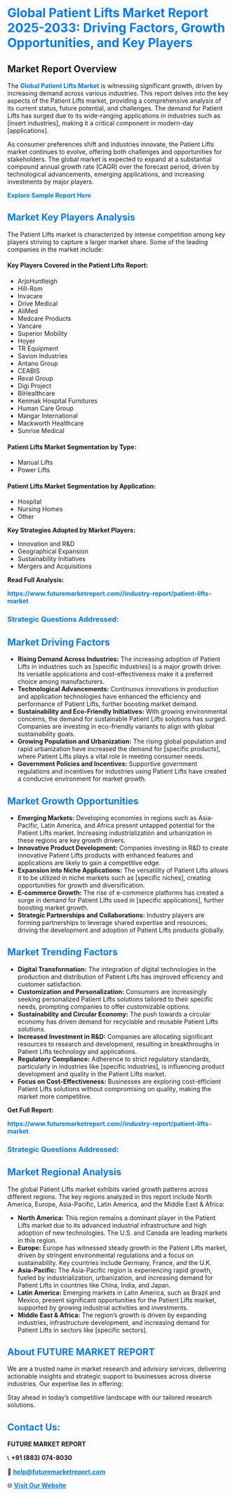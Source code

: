 <h1 style="color: #007BFF;">Global Patient Lifts Market Report 2025-2033: Driving Factors, Growth Opportunities, and Key Players</h1>

<section id="overview">
<h2>Market Report Overview</h2>
<p>The <a href="https://www.futuremarketreport.com//industry-report/patient-lifts-market" style="color: #007BFF; text-decoration: none;"><strong>Global Patient Lifts Market</strong></a> is witnessing significant growth, driven by increasing demand across various industries. This report delves into the key aspects of the Patient Lifts market, providing a comprehensive analysis of its current status, future potential, and challenges. The demand for Patient Lifts has surged due to its wide-ranging applications in industries such as [insert industries], making it a critical component in modern-day [applications].</p>
<p>As consumer preferences shift and industries innovate, the Patient Lifts market continues to evolve, offering both challenges and opportunities for stakeholders. The global market is expected to expand at a substantial compound annual growth rate (CAGR) over the forecast period, driven by technological advancements, emerging applications, and increasing investments by major players.</p>
</section>

<section id="overview">
<p><a href="https://www.futuremarketreport.com//request-sample/reportId=59423" style="color: #007BFF; text-decoration: none;"><strong>Explore Sample Report Here</strong></a></p>
</section>

<section id="key-players">
<h2 style="color: #007BFF;">Market Key Players Analysis</h2>
<p>The Patient Lifts market is characterized by intense competition among key players striving to capture a larger market share. Some of the leading companies in the market include:</p>
<h4>Key Players Covered in the Patient Lifts Report:</h4>
<ul><li>ArjoHuntleigh</li><li>Hill-Rom</li><li>Invacare</li><li>Drive Medical</li><li>AliMed</li><li>Medcare Products</li><li>Vancare</li><li>Superior Mobility</li><li>Hoyer</li><li>TR Equipment</li><li>Savion Industries</li><li>Antano Group</li><li>CEABIS</li><li>Reval Group</li><li>Digi Project</li><li>BiHealthcare</li><li>Kenmak Hospital Furnitures</li><li>Human Care Group</li><li>Mangar International</li><li>Mackworth Healthcare</li><li>Sunrise Medical</li></ul>
<h4>Patient Lifts Market Segmentation by Type:</h4>
<ul><li>Manual Lifts</li><li>Power Lifts</li></ul>

<h4>Patient Lifts Market Segmentation by Application:</h4>
<ul><li>Hospital</li><li>Nursing Homes</li><li>Other</li></ul>
<p><strong>Key Strategies Adopted by Market Players:</strong></p>
<ul>
<li>Innovation and R&D</li>
<li>Geographical Expansion</li>
<li>Sustainability Initiatives</li>
<li>Mergers and Acquisitions</li>
</ul>
</section>

<section>
<p><strong>Read Full Analysis: </strong></p><a href="https://www.futuremarketreport.com//industry-report/patient-lifts-market" style="color: #007BFF; text-decoration: none;"><strong>https://www.futuremarketreport.com//industry-report/patient-lifts-market</strong></a>
<h3 style="color: #007BFF;">Strategic Questions Addressed:</h3>
</section>

<section id="driving-factors">
<h2 style="color: #007BFF;">Market Driving Factors</h2>
<ul>
<li><strong>Rising Demand Across Industries:</strong> The increasing adoption of Patient Lifts in industries such as [specific industries] is a major growth driver. Its versatile applications and cost-effectiveness make it a preferred choice among manufacturers.</li>
<li><strong>Technological Advancements:</strong> Continuous innovations in production and application technologies have enhanced the efficiency and performance of Patient Lifts, further boosting market demand.</li>
<li><strong>Sustainability and Eco-Friendly Initiatives:</strong> With growing environmental concerns, the demand for sustainable Patient Lifts solutions has surged. Companies are investing in eco-friendly variants to align with global sustainability goals.</li>
<li><strong>Growing Population and Urbanization:</strong> The rising global population and rapid urbanization have increased the demand for [specific products], where Patient Lifts plays a vital role in meeting consumer needs.</li>
<li><strong>Government Policies and Incentives:</strong> Supportive government regulations and incentives for industries using Patient Lifts have created a conducive environment for market growth.</li>
</ul>
</section>

<section id="growth-opportunities">
<h2 style="color: #007BFF;">Market Growth Opportunities</h2>
<ul>
<li><strong>Emerging Markets:</strong> Developing economies in regions such as Asia-Pacific, Latin America, and Africa present untapped potential for the Patient Lifts market. Increasing industrialization and urbanization in these regions are key growth drivers.</li>
<li><strong>Innovative Product Development:</strong> Companies investing in R&D to create innovative Patient Lifts products with enhanced features and applications are likely to gain a competitive edge.</li>
<li><strong>Expansion into Niche Applications:</strong> The versatility of Patient Lifts allows it to be utilized in niche markets such as [specific niches], creating opportunities for growth and diversification.</li>
<li><strong>E-commerce Growth:</strong> The rise of e-commerce platforms has created a surge in demand for Patient Lifts used in [specific applications], further boosting market growth.</li>
<li><strong>Strategic Partnerships and Collaborations:</strong> Industry players are forming partnerships to leverage shared expertise and resources, driving the development and adoption of Patient Lifts products globally.</li>
</ul>
</section>

<section id="trending-factors">
<h2 style="color: #007BFF;">Market Trending Factors</h2>
<ul>
<li><strong>Digital Transformation:</strong> The integration of digital technologies in the production and distribution of Patient Lifts has improved efficiency and customer satisfaction.</li>
<li><strong>Customization and Personalization:</strong> Consumers are increasingly seeking personalized Patient Lifts solutions tailored to their specific needs, prompting companies to offer customizable options.</li>
<li><strong>Sustainability and Circular Economy:</strong> The push towards a circular economy has driven demand for recyclable and reusable Patient Lifts solutions.</li>
<li><strong>Increased Investment in R&D:</strong> Companies are allocating significant resources to research and development, resulting in breakthroughs in Patient Lifts technology and applications.</li>
<li><strong>Regulatory Compliance:</strong> Adherence to strict regulatory standards, particularly in industries like [specific industries], is influencing product development and quality in the Patient Lifts market.</li>
<li><strong>Focus on Cost-Effectiveness:</strong> Businesses are exploring cost-efficient Patient Lifts solutions without compromising on quality, making the market more competitive.</li>
</ul>
</section>

<section>
<p><strong>Get Full Report: </strong></p><a href="https://www.futuremarketreport.com//industry-report/patient-lifts-market" style="color: #007BFF; text-decoration: none;"><strong>https://www.futuremarketreport.com//industry-report/patient-lifts-market</strong></a>
<h3 style="color: #007BFF;">Strategic Questions Addressed:</h3>
</section>


<section id="regional-analysis">
<h2 style="color: #007BFF;">Market Regional Analysis</h2>
<p>The global Patient Lifts market exhibits varied growth patterns across different regions. The key regions analyzed in this report include North America, Europe, Asia-Pacific, Latin America, and the Middle East & Africa:</p>
<ul>
<li><strong>North America:</strong> This region remains a dominant player in the Patient Lifts market due to its advanced industrial infrastructure and high adoption of new technologies. The U.S. and Canada are leading markets in this region.</li>
<li><strong>Europe:</strong> Europe has witnessed steady growth in the Patient Lifts market, driven by stringent environmental regulations and a focus on sustainability. Key countries include Germany, France, and the U.K.</li>
<li><strong>Asia-Pacific:</strong> The Asia-Pacific region is experiencing rapid growth, fueled by industrialization, urbanization, and increasing demand for Patient Lifts in countries like China, India, and Japan.</li>
<li><strong>Latin America:</strong> Emerging markets in Latin America, such as Brazil and Mexico, present significant opportunities for the Patient Lifts market, supported by growing industrial activities and investments.</li>
<li><strong>Middle East & Africa:</strong> The region’s growth is driven by expanding industries, infrastructure development, and increasing demand for Patient Lifts in sectors like [specific sectors].</li>
</ul>
</section>

<footer>
<h2 style="color: #007BFF;">About FUTURE MARKET REPORT</h2>
<p>We are a trusted name in market research and advisory services, delivering actionable insights and strategic support to businesses across diverse industries. Our expertise lies in offering:</p>

<p>Stay ahead in today’s competitive landscape with our tailored research solutions.</p>

<h2 style="color: #007BFF;">Contact Us:</h2>
<p><strong>FUTURE MARKET REPORT</strong></p>
<p>📞 <strong>+91 (883) 074-8030</strong></p>
<p>📧 <strong><a href="mailto:help@futuremarketreport.com" style="color: #007BFF;">help@futuremarketreport.com</a></strong></p>
<p>🌐 <strong><a href="https://www.futuremarketreport.com/" style="color: #007BFF;">Visit Our Website</a></strong></p>
</footer>